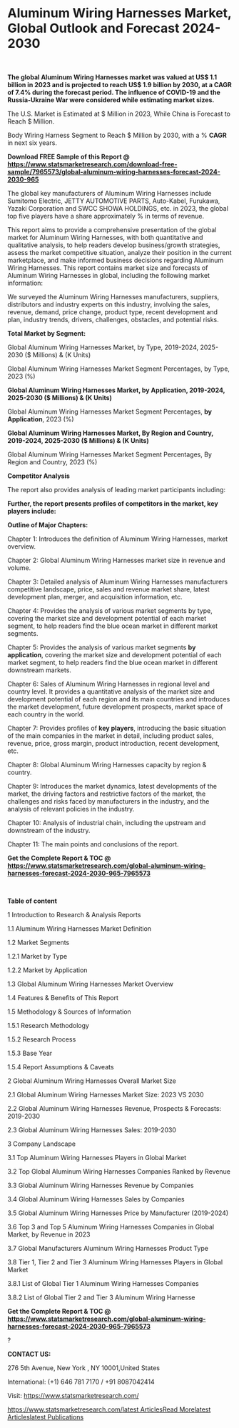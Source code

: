 <h1>Aluminum Wiring Harnesses Market, Global Outlook and Forecast 2024-2030</h1><br/><p><strong>The global Aluminum Wiring Harnesses market was valued at US$ 1.1 billion in 2023 and is projected to reach US$ 1.9 billion by 2030, at a <strong>CAGR</strong> of 7.4% during the forecast period. The influence of COVID-19 and the Russia-Ukraine War were considered while estimating market sizes.</strong></p>
 
 
 
 <p>The U.S. Market is Estimated at $ Million in 2023, While China is Forecast to Reach $ Million.</p>
 
 
 
 <p>Body Wiring Harness Segment to Reach $ Million by 2030, with a % <strong>CAGR</strong> in next six years.</p>
 
 
 
 <p><strong>Download FREE Sample of this Report @ <a href="https://www.statsmarketresearch.com/download-free-sample/7965573/global-aluminum-wiring-harnesses-forecast-2024-2030-965">https://www.statsmarketresearch.com/download-free-sample/7965573/global-aluminum-wiring-harnesses-forecast-2024-2030-965</a></strong></p>
 
 
 
 <p>The global key manufacturers of Aluminum Wiring Harnesses include Sumitomo Electric, JETTY AUTOMOTIVE PARTS, Auto-Kabel, Furukawa, Yazaki Corporation and SWCC SHOWA HOLDINGS, etc. in 2023, the global top five players have a share approximately % in terms of revenue.</p>
 
 
 
 <p>This report aims to provide a comprehensive presentation of the global market for Aluminum Wiring Harnesses, with both quantitative and qualitative analysis, to help readers develop business/growth strategies, assess the market competitive situation, analyze their position in the current marketplace, and make informed business decisions regarding Aluminum Wiring Harnesses. This report contains market size and forecasts of Aluminum Wiring Harnesses in global, including the following market information:</p>
 
 
 
 <p>We surveyed the Aluminum Wiring Harnesses manufacturers, suppliers, distributors and industry experts on this industry, involving the sales, revenue, demand, price change, product type, recent development and plan, industry trends, drivers, challenges, obstacles, and potential risks.</p>
 
 
 
 <p><strong>Total Market by Segment:</strong></p>
 
 
 
 <p>Global Aluminum Wiring Harnesses Market, by Type, 2019-2024, 2025-2030 ($ Millions) & (K Units)</p>
 
 
 
 <p>Global Aluminum Wiring Harnesses Market Segment Percentages, by Type, 2023 (%)</p>
 
 
 
 <p><strong>Global Aluminum Wiring Harnesses Market, <strong>by Application</strong>, 2019-2024, 2025-2030 ($ Millions) & (K Units)</strong></p>
 
 
 
 <p>Global Aluminum Wiring Harnesses Market Segment Percentages, <strong>by Application</strong>, 2023 (%)</p>
 
 
 
 <p><strong>Global Aluminum Wiring Harnesses Market, By Region and Country, 2019-2024, 2025-2030 ($ Millions) & (K Units)</strong></p>
 
 
 
 <p>Global Aluminum Wiring Harnesses Market Segment Percentages, By Region and Country, 2023 (%)</p>
 
 
 
 <p><strong>Competitor Analysis</strong></p>
 
 
 
 <p>The report also provides analysis of leading market participants including:</p>
 
 
 
 <p><strong>Further, the report presents profiles of competitors in the market, <strong>key players</strong> include:</strong></p>
 
 
 
 <p><strong>Outline of Major Chapters:</strong></p>
 
 
 
 <p>Chapter 1: Introduces the definition of Aluminum Wiring Harnesses, market overview.</p>
 
 
 
 <p>Chapter 2: Global Aluminum Wiring Harnesses market size in revenue and volume.</p>
 
 
 
 <p>Chapter 3: Detailed analysis of Aluminum Wiring Harnesses manufacturers competitive landscape, price, sales and revenue market share, latest development plan, merger, and acquisition information, etc.</p>
 
 
 
 <p>Chapter 4: Provides the analysis of various market segments by type, covering the market size and development potential of each market segment, to help readers find the blue ocean market in different market segments.</p>
 
 
 
 <p>Chapter 5: Provides the analysis of various market segments <strong>by application</strong>, covering the market size and development potential of each market segment, to help readers find the blue ocean market in different downstream markets.</p>
 
 
 
 <p>Chapter 6: Sales of Aluminum Wiring Harnesses in regional level and country level. It provides a quantitative analysis of the market size and development potential of each region and its main countries and introduces the market development, future development prospects, market space of each country in the world.</p>
 
 
 
 <p>Chapter 7: Provides profiles of <strong>key players</strong>, introducing the basic situation of the main companies in the market in detail, including product sales, revenue, price, gross margin, product introduction, recent development, etc.</p>
 
 
 
 <p>Chapter 8: Global Aluminum Wiring Harnesses capacity by region & country.</p>
 
 
 
 <p>Chapter 9: Introduces the market dynamics, latest developments of the market, the driving factors and restrictive factors of the market, the challenges and risks faced by manufacturers in the industry, and the analysis of relevant policies in the industry.</p>
 
 
 
 <p>Chapter 10: Analysis of industrial chain, including the upstream and downstream of the industry.</p>
 
 
 
 <p>Chapter 11: The main points and conclusions of the report.</p>
 
 
 
 <div><b>Get the Complete Report & TOC @ <a href="https://www.statsmarketresearch.com/global-aluminum-wiring-harnesses-forecast-2024-2030-965-7965573">https://www.statsmarketresearch.com/global-aluminum-wiring-harnesses-forecast-2024-2030-965-7965573</a></b></div>
 
 
 
 <p><br />
 
 <b>Table of content</b></p>
 
 
 
 <p>1 Introduction to Research & Analysis Reports<br />
 
 1.1 Aluminum Wiring Harnesses Market Definition<br />
 
 1.2 Market Segments<br />
 
 1.2.1 Market by Type<br />
 
 1.2.2 Market by Application<br />
 
 1.3 Global Aluminum Wiring Harnesses Market Overview<br />
 
 1.4 Features & Benefits of This Report<br />
 
 1.5 Methodology & Sources of Information<br />
 
 1.5.1 Research Methodology<br />
 
 1.5.2 Research Process<br />
 
 1.5.3 Base Year<br />
 
 1.5.4 Report Assumptions & Caveats<br />
 
 2 Global Aluminum Wiring Harnesses Overall Market Size<br />
 
 2.1 Global Aluminum Wiring Harnesses Market Size: 2023 VS 2030<br />
 
 2.2 Global Aluminum Wiring Harnesses Revenue, Prospects & Forecasts: 2019-2030<br />
 
 2.3 Global Aluminum Wiring Harnesses Sales: 2019-2030<br />
 
 3 Company Landscape<br />
 
 3.1 Top Aluminum Wiring Harnesses Players in Global Market<br />
 
 3.2 Top Global Aluminum Wiring Harnesses Companies Ranked by Revenue<br />
 
 3.3 Global Aluminum Wiring Harnesses Revenue by Companies<br />
 
 3.4 Global Aluminum Wiring Harnesses Sales by Companies<br />
 
 3.5 Global Aluminum Wiring Harnesses Price by Manufacturer (2019-2024)<br />
 
 3.6 Top 3 and Top 5 Aluminum Wiring Harnesses Companies in Global Market, by Revenue in 2023<br />
 
 3.7 Global Manufacturers Aluminum Wiring Harnesses Product Type<br />
 
 3.8 Tier 1, Tier 2 and Tier 3 Aluminum Wiring Harnesses Players in Global Market<br />
 
 3.8.1 List of Global Tier 1 Aluminum Wiring Harnesses Companies<br />
 
 3.8.2 List of Global Tier 2 and Tier 3 Aluminum Wiring Harnesse</p>
 
 
 
 <div><b>Get the Complete Report & TOC @ <a href="https://www.statsmarketresearch.com/global-aluminum-wiring-harnesses-forecast-2024-2030-965-7965573">https://www.statsmarketresearch.com/global-aluminum-wiring-harnesses-forecast-2024-2030-965-7965573</a></b></div>
 
 
 
 <p>? </p>
 
 
 
 <p><b>CONTACT US:</b><br />
 
 276 5th Avenue, New York , NY 10001,United States<br />
 
 International: (+1) 646 781 7170 / +91 8087042414<br />
 
 Visit: <a href="https://www.statsmarketresearch.com/">https://www.statsmarketresearch.com/</a><br />
 
 <a href="https://gyeongbokgung.com">https://www.statsmarketresearch.com/</a><a href="https://hallyeomaritime.com">latest Articles</a><a href="https://jingwansa.com">Read More</a><a href="https://nguoiviet.jp/">latest Articles</a><a href="https://www.intelmarketresearch.com/">latest Publications</a></p>